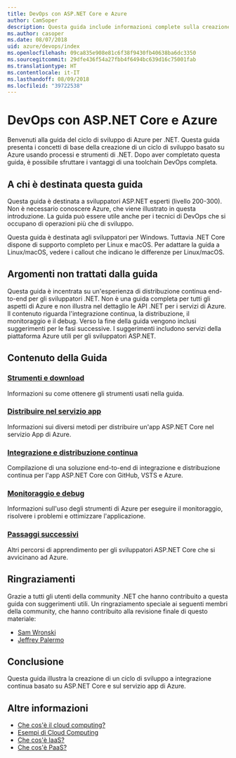 ```yaml
---
title: DevOps con ASP.NET Core e Azure
author: CamSoper
description: Questa guida include informazioni complete sulla creazione di una pipeline DevOps per un'app ASP.NET Core ospitata in Azure.
ms.author: casoper
ms.date: 08/07/2018
uid: azure/devops/index
ms.openlocfilehash: 09ca835e908e81c6f38f9430fb40638ba6dc3350
ms.sourcegitcommit: 29dfe436f54a27fbb4f6494bc639d16c75001fab
ms.translationtype: HT
ms.contentlocale: it-IT
ms.lasthandoff: 08/09/2018
ms.locfileid: "39722538"
---
```

# <a name="devops-with-aspnet-core-and-azure"></a>DevOps con ASP.NET Core e Azure

Benvenuti alla guida del ciclo di sviluppo di Azure per .NET. Questa guida presenta i concetti di base della creazione di un ciclo di sviluppo basato su Azure usando processi e strumenti di .NET. Dopo aver completato questa guida, è possibile sfruttare i vantaggi di una toolchain DevOps completa.

## <a name="who-this-guide-is-for"></a>A chi è destinata questa guida

Questa guida è destinata a sviluppatori ASP.NET esperti (livello 200-300). Non è necessario conoscere Azure, che viene illustrato in questa introduzione. La guida può essere utile anche per i tecnici di DevOps che si occupano di operazioni più che di sviluppo.

Questa guida è destinata agli sviluppatori per Windows. Tuttavia .NET Core dispone di supporto completo per Linux e macOS. Per adattare la guida a Linux/macOS, vedere i callout che indicano le differenze per Linux/macOS.

## <a name="what-this-guide-doesnt-cover"></a>Argomenti non trattati dalla guida

Questa guida è incentrata su un'esperienza di distribuzione continua end-to-end per gli sviluppatori .NET. Non è una guida completa per tutti gli aspetti di Azure e non illustra nel dettaglio le API .NET per i servizi di Azure. Il contenuto riguarda l'integrazione continua, la distribuzione, il monitoraggio e il debug. Verso la fine della guida vengono inclusi suggerimenti per le fasi successive. I suggerimenti includono servizi della piattaforma Azure utili per gli sviluppatori ASP.NET.

## <a name="whats-in-this-guide"></a>Contenuto della Guida

### <a name="tools-and-downloadsxrefazuredevopstools-and-downloads"></a>[Strumenti e download](xref:azure/devops/tools-and-downloads)

Informazioni su come ottenere gli strumenti usati nella guida.

### <a name="deploy-to-app-servicexrefazuredevopsdeploy-to-app-service"></a>[Distribuire nel servizio app](xref:azure/devops/deploy-to-app-service)

Informazioni sui diversi metodi per distribuire un'app ASP.NET Core nel servizio App di Azure.

### <a name="continuous-integration-and-deploymentxrefazuredevopscicd"></a>[Integrazione e distribuzione continua](xref:azure/devops/cicd)

Compilazione di una soluzione end-to-end di integrazione e distribuzione continua per l'app ASP.NET Core con GitHub, VSTS e Azure.

### <a name="monitor-and-debugxrefazuredevopsmonitor"></a>[Monitoraggio e debug](xref:azure/devops/monitor)

Informazioni sull'uso degli strumenti di Azure per eseguire il monitoraggio, risolvere i problemi e ottimizzare l'applicazione.

### <a name="next-stepsxrefazuredevopsnext-steps"></a>[Passaggi successivi](xref:azure/devops/next-steps)

Altri percorsi di apprendimento per gli sviluppatori ASP.NET Core che si avvicinano ad Azure.

## <a name="acknowledgments"></a>Ringraziamenti

Grazie a tutti gli utenti della community .NET che hanno contribuito a questa guida con suggerimenti utili. Un ringraziamento speciale ai seguenti membri della community, che hanno contribuito alla revisione finale di questo materiale:

* [Sam Wronski](https://www.youtube.com/c/worldofzerodevelopment)
* [Jeffrey Palermo](https://twitter.com/jeffreypalermo)

## <a name="conclusion"></a>Conclusione

Questa guida illustra la creazione di un ciclo di sviluppo a integrazione continua basato su ASP.NET Core e sul servizio app di Azure.

## <a name="additional-reading"></a>Altre informazioni

* [Che cos'è il cloud computing?](https://azure.microsoft.com/overview/what-is-cloud-computing/)
* [Esempi di Cloud Computing](https://azure.microsoft.com/overview/examples-of-cloud-computing/)
* [Che cos'è IaaS?](https://azure.microsoft.com/overview/what-is-iaas/)
* [Che cos'è PaaS?](https://azure.microsoft.com/overview/what-is-paas/)
